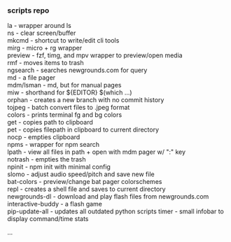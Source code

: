 

### scripts repo

la - wrapper around ls  
ns - clear screen/buffer  
mkcmd - shortcut to write/edit cli tools  
mirg - micro + rg wrapper  
preview - fzf, timg, and mpv wrapper to preview/open media  
rmf - moves items to trash  
ngsearch - searches newgrounds.com for query  
md - a file pager  
mdm/lsman - md, but for manual pages  
miw - shorthand for ${EDITOR} $(which ...)  
orphan - creates a new branch with no commit history  
tojpeg - batch convert files to .jpeg format  
colors - prints terminal fg and bg colors  
get - copies path to clipboard  
pet - copies filepath in clipboard to current directory  
nocp - empties clipboard  
npms - wrapper for npm search  
lpath - view all files in path + open with mdm pager w/ ":" key  
notrash - empties the trash  
npinit - npm init with minimal config  
slomo - adjust audio speed/pitch and save new file  
bat-colors - preview/change bat pager colorschemes  
repl - creates a shell file and saves to current directory  
newgrounds-dl - download and play flash files from newgrounds.com  
interactive-buddy - a flash game  
pip-update-all - updates all outdated python scripts
timer - small infobar to display command/time stats  

...  
